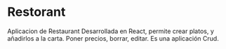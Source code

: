 # Restorant
Aplicacion de Restaurant
Desarrollada en React, permite crear platos, y añadirlos a la carta. Poner precios, borrar, editar.
Es una aplicación Crud.
